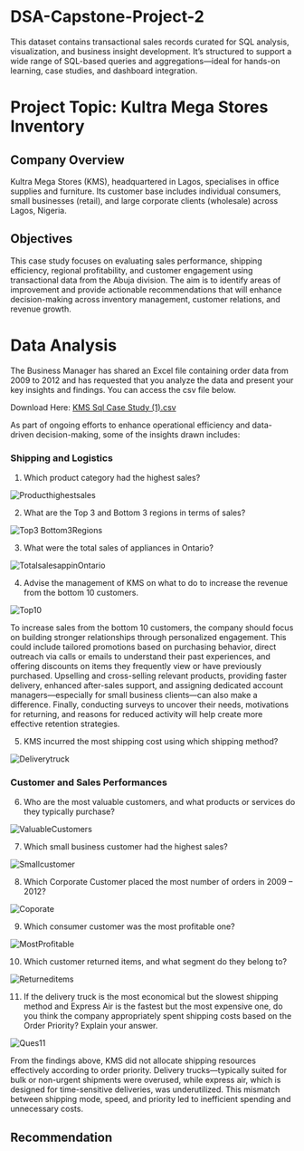 # DSA-Capstone-Project-2
This dataset contains transactional sales records curated for SQL analysis, visualization, and business insight development. It’s structured to support a wide range of SQL-based queries and aggregations—ideal for hands-on learning, case studies, and dashboard integration.

# Project Topic:  Kultra Mega Stores Inventory

## Company Overview
Kultra Mega Stores (KMS), headquartered in Lagos, specialises in office supplies and furniture. Its customer base includes individual consumers, small businesses (retail), and large corporate clients (wholesale) across Lagos, Nigeria.

## Objectives

This case study focuses on evaluating sales performance, shipping efficiency, regional profitability, and customer engagement using transactional data from the Abuja division. The aim is to identify areas of improvement and provide actionable recommendations that will enhance decision-making across inventory management, customer relations, and revenue growth.

# Data Analysis 
The Business Manager has shared an Excel file containing order data from 2009 to 2012 and has requested that you analyze the data and present your key insights and findings. You can access the csv file below.

Download Here: [KMS Sql Case Study (1).csv](https://github.com/user-attachments/files/21315790/KMS.Sql.Case.Study.1.csv)

As part of ongoing efforts to enhance operational efficiency and data-driven decision-making, some of the insights drawn includes:

### Shipping and Logistics
1. Which product category had the highest sales?

![Producthighestsales](https://github.com/user-attachments/assets/f96fba7d-befd-461d-b867-248c245440be)

2. What are the Top 3 and Bottom 3 regions in terms of sales?

![Top3 Bottom3Regions](https://github.com/user-attachments/assets/500c5651-2a27-4232-93a4-687e48dc9f05)

3. What were the total sales of appliances in Ontario?

![TotalsalesappinOntario](https://github.com/user-attachments/assets/60aeb509-9747-454c-b8ed-7095f8fd0b51)

4. Advise the management of KMS on what to do to increase the revenue from the bottom 10 customers.

![Top10](https://github.com/user-attachments/assets/df9ec694-a105-4344-a394-6724f3506670)

To increase sales from the bottom 10 customers, the company should focus on building stronger relationships through personalized engagement. This could include tailored promotions based on purchasing behavior, direct outreach via calls or emails to understand their past experiences, and offering discounts on items they frequently view or have previously purchased. Upselling and cross-selling relevant products, providing faster delivery, enhanced after-sales support, and assigning dedicated account managers—especially for small business clients—can also make a difference. Finally, conducting surveys to uncover their needs, motivations for returning, and reasons for reduced activity will help create more effective retention strategies.

5. KMS incurred the most shipping cost using which shipping method?

![Deliverytruck](https://github.com/user-attachments/assets/885d4551-0c86-4897-9734-b7cab3b95460)

### Customer and Sales Performances
6. Who are the most valuable customers, and what products or services do they typically 
purchase?

 ![ValuableCustomers](https://github.com/user-attachments/assets/5eb9c581-f2da-44a7-9f3c-259588e832e0)

7. Which small business customer had the highest sales?

![Smallcustomer](https://github.com/user-attachments/assets/01837163-e6da-4f5b-a970-241d2b8f5c70)

8. Which Corporate Customer placed the most number of orders in 2009 – 2012?

![Coporate](https://github.com/user-attachments/assets/0f1745aa-2539-48a6-9d26-971d428e157a)

9. Which consumer customer was the most profitable one?

![MostProfitable](https://github.com/user-attachments/assets/cd4d11cf-c2ee-447f-b3ba-f1790d378175)

10. Which customer returned items, and what segment do they belong to?

![Returneditems](https://github.com/user-attachments/assets/ad0f458f-2781-4620-99b9-a892696b0876)

11. If the delivery truck is the most economical but the slowest shipping method and Express Air is the fastest but the most expensive one, do you think the company appropriately spent shipping costs based on the Order Priority? Explain your answer.

![Ques11](https://github.com/user-attachments/assets/256bcbe1-ab5f-489c-b23d-79fd6cf7c648)

From the findings above, KMS did not allocate shipping resources effectively according to order priority. Delivery trucks—typically suited for bulk or non-urgent shipments were overused, while express air, which is designed for time-sensitive deliveries, was underutilized. This mismatch between shipping mode, speed, and priority led to inefficient spending and unnecessary costs.

## Recommendation












